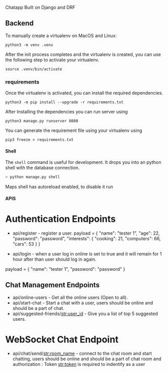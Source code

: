 Chatapp Built on Django and DRF

## Backend

To manually create a virtualenv on MacOS and Linux:

```
python3 -m venv .venv
```

After the init process completes and the virtualenv is created, you can use the following step to activate your virtualenv.

```
source .venv/bin/activate
```

### requirements

Once the virtualenv is activated, you can install the required dependencies.

```
python3 -m pip install --upgrade -r requirements.txt
```

After Installing the dependencies you can run server using

```
python3 manage.py runserver 8080
```

You can generate the requirement file using your virtualenv using

```
pip3 freeze > requirements.txt
```

#### Shell

The `shell` command is useful for development. It drops you into an python shell with the database connection.

```bash
> python manage.py shell
```

Maps shell has autoreload enabled, to disable it run

#### APIS

# Authentication Endpoints

- api/register - register a user.
  payload = {
  "name": "tester 1",
  "age": 22,
  "password": "password",
  "interests": {
  "cooking": 21,
  "computers": 66,
  "cars": 53
  }
  }

- api/login - when a user log in online is set to true and it will remain for 1 hour after than user should log in again.

payload = {
"name": "tester 1",
"password": "password"
}

## Chat Management Endpoints

- api/online-users - Get all the online users (Open to all).
- api/start-chat - Start a chat with a user, users should be online and should be a part of chat.
- api/suggested-friends/<str:user_id> - Give you a list of top 5 suggested users.

# WebSocket Chat Endpoint

- api/chat/send/<str:room_name> - connect to the chat room and start chatting, users should be online and should be a part of chat room and authorization : Token <str:token> is required to indentify as a user
